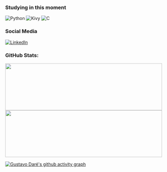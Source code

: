 ### Studying in this moment
![Python](https://img.shields.io/badge/Python-14354C?style=for-the-badge&logo=python&logoColor=white)
![Kivy](https://img.shields.io/badge/Kivy-3776AB?style=for-the-badge&logo=python&logoColor=white)
![C](https://img.shields.io/badge/C-00599C?style=for-the-badge&logo=c&logoColor=white)

### Social Media
[![LinkedIn](https://img.shields.io/badge/LinkedIn-0077B5?style=for-the-badge&logo=linkedin&logoColor=white)](https://www.linkedin.com/in/gustavodaré/)
<!-- 
[![Gamil](https://img.shields.io/badge/Gmail-D14836?style=for-the-badge&logo=gmail&logoColor=white)](#link)
-->

### GitHub Stats:
<div>
  <img width="500px" height="150px" src="https://github-readme-stats.vercel.app/api?username=GustavoDare&show_icons=True&hide=contribs,prs&count_private=true,&theme=highcontrast" />
  <img width="500px" height="150px" src="https://github-readme-stats.vercel.app/api/top-langs/?username=GustavoDare&layout=compact&theme=highcontrast" />

</div>

[![Gustavo Daré's github activity graph](https://github-readme-activity-graph.cyclic.app/graph?username=GustavoDare&theme=github-compact&area=true)](https://github.com/GustavoDare/github-readme-activity-graph)

<!--
<p align="center">
    <img src="https://github-profile-trophy.vercel.app/?username=GustavoDare&theme=dracula&row=2&no-bg=true&column=3&margin-w=15&margin-h=15" />
</p>
-->

<!--
<div align="center">
    <br><p align="center"><b>Visitors Count</b></p>
    <p align="center"><img align="center" src="https://profile-counter.glitch.me/{GustavoDare}/count.svg" /></p><br>
</div>
-->
